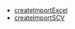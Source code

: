 ﻿*  [createImportExcel](/FME/ages/ages_leverans_specifika/sau_lev2/createImportExcel/createImportExcel)
*  [createImportSCV](/FME/ages/ages_leverans_specifika/sau_lev2/createImportSCV/createImportSCV)

